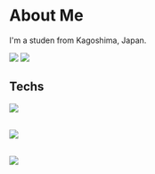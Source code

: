 # About Me
I'm a studen from Kagoshima, Japan.

![](https://github-readme-stats.vercel.app/api/top-langs?username=moriT958&show_icons=true&locale=en&layout=compact&theme=tokyonight) 
![](http://github-profile-summary-cards.vercel.app/api/cards/profile-details?username=moriT958&show_icons=true&locale=en&layout=compact&theme=tokyonight)


## Techs
<img src="https://skillicons.dev/icons?i=html,css,js,typescript,python," /> <br /><br />

<img src="https://skillicons.dev/icons?i=react,tailwind,flask,fastapi" /> <br /><br />

<img src="https://skillicons.dev/icons?i=sqlite,github,vscode," /> <br /><br />

